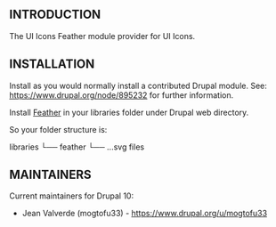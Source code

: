 ## INTRODUCTION

The UI Icons Feather module provider for UI Icons.

## INSTALLATION

Install as you would normally install a contributed Drupal module.
See: https://www.drupal.org/node/895232 for further information.

Install [Feather](https://feathericons.com/) in your libraries folder under Drupal web directory.

So your folder structure is:

libraries
  └── feather
      └── ...svg files

## MAINTAINERS

Current maintainers for Drupal 10:

- Jean Valverde (mogtofu33) - https://www.drupal.org/u/mogtofu33
